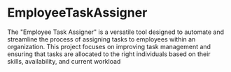 # EmployeeTaskAssigner
The "Employee Task Assigner" is a versatile tool designed to automate and streamline the process of assigning tasks to employees within an organization. This project focuses on improving task management and ensuring that tasks are allocated to the right individuals based on their skills, availability, and current workload
